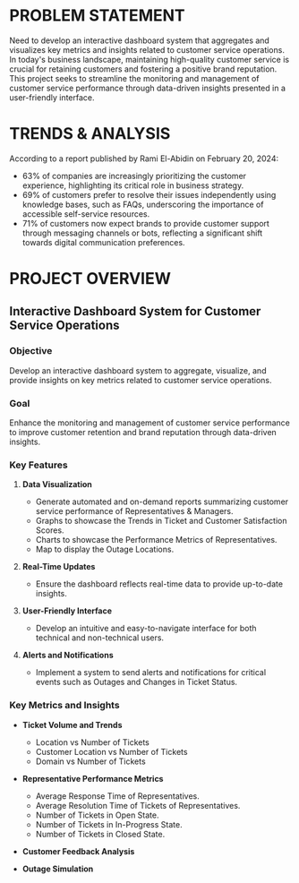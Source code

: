 # PROBLEM STATEMENT

Need to develop an interactive dashboard system that aggregates and visualizes key metrics and insights related to customer service operations. In today's business landscape, maintaining high-quality customer service is crucial for retaining customers and fostering a positive brand reputation. This project seeks to streamline the monitoring and management of customer service performance through data-driven insights presented in a user-friendly interface.

# TRENDS & ANALYSIS

According to a report published by Rami El-Abidin on February 20, 2024:

- 63% of companies are increasingly prioritizing the customer experience, highlighting its critical role in business strategy.
- 69% of customers prefer to resolve their issues independently using knowledge bases, such as FAQs, underscoring the importance of accessible self-service resources.
- 71% of customers now expect brands to provide customer support through messaging channels or bots, reflecting a significant shift towards digital communication preferences.

# PROJECT OVERVIEW

## Interactive Dashboard System for Customer Service Operations

### Objective
Develop an interactive dashboard system to aggregate, visualize, and provide insights on key metrics related to customer service operations.

### Goal
Enhance the monitoring and management of customer service performance to improve customer retention and brand reputation through data-driven insights.

### Key Features
1. **Data Visualization**
   - Generate automated and on-demand reports summarizing customer service performance of Representatives & Managers.
   - Graphs to showcase the Trends in Ticket and Customer Satisfaction Scores.
   - Charts to showcase the Performance Metrics of Representatives.
   - Map to display the Outage Locations.

2. **Real-Time Updates**
   - Ensure the dashboard reflects real-time data to provide up-to-date insights.

3. **User-Friendly Interface**
   - Develop an intuitive and easy-to-navigate interface for both technical and non-technical users.

4. **Alerts and Notifications**
   - Implement a system to send alerts and notifications for critical events such as Outages and Changes in Ticket Status.

### Key Metrics and Insights
- **Ticket Volume and Trends**
  - Location vs Number of Tickets
  - Customer Location vs Number of Tickets
  - Domain vs Number of Tickets

- **Representative Performance Metrics**
  - Average Response Time of Representatives.
  - Average Resolution Time of Tickets of Representatives.
  - Number of Tickets in Open State.
  - Number of Tickets in In-Progress State.
  - Number of Tickets in Closed State.

- **Customer Feedback Analysis**
- **Outage Simulation**

